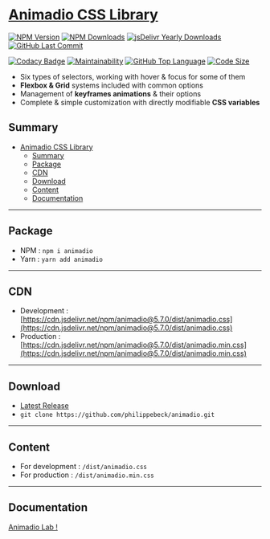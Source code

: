 # [Animadio CSS Library](https://animadio.org)

[![NPM Version](https://badgen.net/npm/v/animadio)](https://www.npmjs.com/package/animadio)
[![NPM Downloads](https://badgen.net/npm/dy/animadio)](https://www.npmjs.com/package/animadio)
[![jsDelivr Yearly Downloads](https://img.shields.io/jsdelivr/npm/hy/animadio)](https://www.jsdelivr.com/package/npm/animadio)
[![GitHub Last Commit](https://img.shields.io/github/last-commit/philippebeck/animadio.svg?label=Last+Commit)](https://github.com/philippebeck/animadio/commits/master)

[![Codacy Badge](https://app.codacy.com/project/badge/Grade/0346a8c0d14a4b5984eb30f7282f80b9)](https://www.codacy.com/gh/philippebeck/animadio/dashboard)
[![Maintainability](https://api.codeclimate.com/v1/badges/0b594827e537b04dcea0/maintainability)](https://codeclimate.com/github/philippebeck/animadio/maintainability)
[![GitHub Top Language](https://img.shields.io/github/languages/top/philippebeck/animadio)](https://github.com/philippebeck/animadio)
[![Code Size](https://img.shields.io/github/languages/code-size/philippebeck/animadio)](https://github.com/philippebeck/animadio/tree/master)

-   Six types of selectors, working with hover & focus for some of them
-   **Flexbox & Grid** systems included with common options
-   Management of **keyframes animations** & their options
-   Complete & simple customization with directly modifiable **CSS variables**

## Summary

- [Animadio CSS Library](#animadio-css-library)
  - [Summary](#summary)
  - [Package](#package)
  - [CDN](#cdn)
  - [Download](#download)
  - [Content](#content)
  - [Documentation](#documentation)

---

## Package
-  NPM : `npm i animadio`  
-  Yarn : `yarn add animadio`  

---

## CDN 

-   Development : [https://cdn.jsdelivr.net/npm/animadio@5.7.0/dist/animadio.css](https://cdn.jsdelivr.net/npm/animadio@5.7.0/dist/animadio.css)  
-   Production : [https://cdn.jsdelivr.net/npm/animadio@5.7.0/dist/animadio.min.css](https://cdn.jsdelivr.net/npm/animadio@5.7.0/dist/animadio.min.css)  

---

## Download

-  [Latest Release](https://github.com/philippebeck/animadio/releases)  
-  `git clone https://github.com/philippebeck/animadio.git`  
  
---

## Content

-   For development : `/dist/animadio.css`  
-   For production : `/dist/animadio.min.css`  

---

## Documentation

[Animadio Lab !](https://philippebeck.github.io/animadio)
